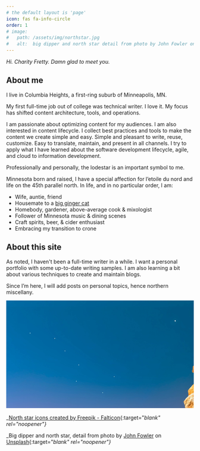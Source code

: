 ```yaml
---
# the default layout is 'page'
icon: fas fa-info-circle
order: 1
# image:  
#   path: /assets/img/northstar.jpg
#   alt:  big dipper and north star detail from photo by John Fowler on Unsplash
---
```


*Hi. Charity Fretty. Damn glad to meet you.*
## About me
I live in Columbia Heights, a first-ring suburb of Minneapolis, MN.

My first full-time job out of college was technical writer. I love it. My focus has shifted content architecture, tools, and operations.

I am passionate about optimizing content for my audiences. I am also interested in content lifecycle. I collect best practices and tools to make the content we create simple and easy. Simple and pleasant to write, reuse, customize. Easy to translate, maintain, and present in all channels. I try to apply what I have learned about the software development lifecycle, agile, and cloud to information development.

Professionally and personally, the lodestar is an important symbol to me.

Minnesota born and raised, I have a special affection for l’etoile du nord and life on the 45th parallel north. In life, and in no particular order, I am:
- Wife, auntie, friend
- Housemate to a [big ginger cat](/assets/img/whiskey_tango_foxtrot.jpg)
- Homebody, gardener, above-average cook & mixologist
- Follower of Minnesota music & dining scenes
- Craft spirits, beer, & cider enthusiast
- Embracing my transition to crone

## About this site
As noted, I haven't been a full-time writer in a while. I want a personal portfolio with some up-to-date writing samples. I am also learning a bit about various techniques to create and maintain blogs.

Since I’m here, I will add posts on personal topics, hence northern miscellany.

![big dipper and north star](/assets/img/stars.jpg)

_[North star icons created by Freepik - Falticon](https://www.flaticon.com/free-icons/north-star){:target="_blank" rel="noopener"}_

_Big dipper and north star, detail from photo by [John Fowler](https://unsplash.com/@wildhoney) on [Unsplash](https://unsplash.com/photos/9qgKQewttVs){:target="_blank" rel="noopener"}_